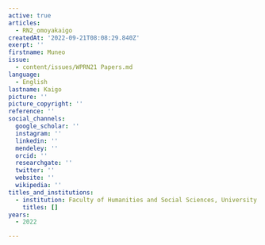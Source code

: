 ```yaml
---
active: true
articles:
  - RN2_omoyakaigo
createdAt: '2022-09-21T08:08:29.840Z'
exerpt: ''
firstname: Muneo
issue:
  - content/issues/WPRN21 Papers.md
language:
  - English
lastname: Kaigo
picture: ''
picture_copyright: ''
reference: ''
social_channels:
  google_scholar: ''
  instagram: ''
  linkedin: ''
  mendeley: ''
  orcid: ''
  researchgate: ''
  twitter: ''
  website: ''
  wikipedia: ''
titles_and_institutions:
  - institution: Faculty of Humanities and Social Sciences, University of Tsukuba, Japan
    titles: []
years:
  - 2022

---
```

